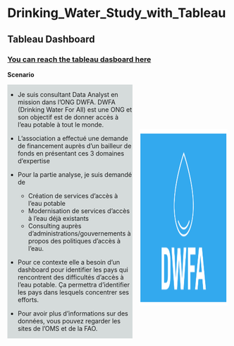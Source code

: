 # Drinking_Water_Study_with_Tableau
## Tableau Dashboard
### [You can reach the tableau dasboard here](https://public.tableau.com/app/profile/erdem2938/viz/P8_Drinking_Water_For_All_16564063341260/DWFA)

**Scenario**

<div>
    <img style="float: right;margin:100px 5px 5px 15px" width="200px" class="marginauto" src="logo.png" width=400 height=400  alt="centered image" />
</div>
<div style="display: flex; background-color:rgb(213, 219, 219);" >
<div>      
    
* Je suis consultant Data Analyst en mission dans l’ONG DWFA. DWFA (Drinking Water For All) est une ONG et son objectif est de donner accès à l’eau potable à tout le monde.


* L’association a effectué une demande de financement auprès d’un bailleur de fonds en présentant ces 3 domaines d’expertise 

* Pour la partie analyse, je suis demandé de
    
    * Création de services d’accès à l’eau potable 
    * Modernisation de services d’accès à l’eau déjà existants
    * Consulting auprès d’administrations/gouvernements à propos des politiques d’accès à l’eau. 

 * Pour ce contexte elle a besoin d’un dashboard pour identifier les pays qui rencontrent des difficultés d’accès à l’eau potable. Ça permettra d’identifier les pays dans lesquels concentrer ses efforts. 
 * Pour avoir plus d’informations sur des données, vous pouvez regarder les sites de l’OMS et de la FAO.
</div>

</div>


